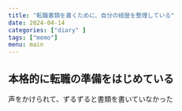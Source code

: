 ```yaml
---
title: "転職書類を書くために、自分の経歴を整理している"
date: 2024-04-14
categories: ["diary" ]
tags: ["memo"]
menu: main
---
```


## 本格的に転職の準備をはじめている

声をかけられて、ずるずると書類を書いていなかった
